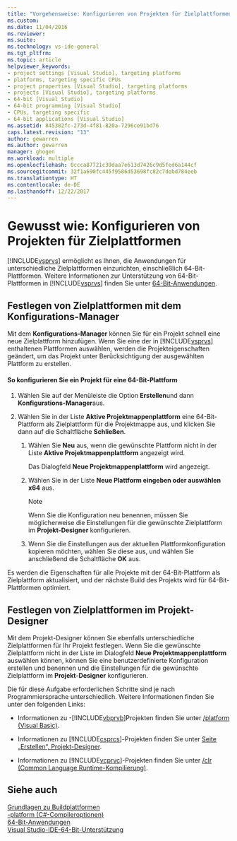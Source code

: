 ```yaml
---
title: "Vorgehensweise: Konfigurieren von Projekten für Zielplattformen | Microsoft-Dokumentation"
ms.custom: 
ms.date: 11/04/2016
ms.reviewer: 
ms.suite: 
ms.technology: vs-ide-general
ms.tgt_pltfrm: 
ms.topic: article
helpviewer_keywords:
- project settings [Visual Studio], targeting platforms
- platforms, targeting specific CPUs
- project properties [Visual Studio], targeting platforms
- projects [Visual Studio], targeting platforms
- 64-bit [Visual Studio]
- 64-bit programming [Visual Studio]
- CPUs, targeting specific
- 64-bit applications [Visual Studio]
ms.assetid: 845302fc-273d-4f81-820a-7296ce91bd76
caps.latest.revision: "13"
author: gewarren
ms.author: gewarren
manager: ghogen
ms.workload: multiple
ms.openlocfilehash: 0ccca87721c39daa7e613d7426c9d5fed6a144cf
ms.sourcegitcommit: 32f1a690fc445f9586d53698fc82c7debd784eeb
ms.translationtype: HT
ms.contentlocale: de-DE
ms.lasthandoff: 12/22/2017
---
```

# <a name="how-to-configure-projects-to-target-platforms"></a>Gewusst wie: Konfigurieren von Projekten für Zielplattformen
[!INCLUDE[vsprvs](../code-quality/includes/vsprvs_md.md)] ermöglicht es Ihnen, die Anwendungen für unterschiedliche Zielplattformen einzurichten, einschließlich 64-Bit-Plattformen. Weitere Informationen zur Unterstützung von 64-Bit-Plattformen in [!INCLUDE[vsprvs](../code-quality/includes/vsprvs_md.md)] finden Sie unter [64-Bit-Anwendungen](http://msdn.microsoft.com/Library/fd4026bc-2c3d-4b27-86dc-ec5e96018181).  
  
## <a name="targeting-platforms-with-the-configuration-manager"></a>Festlegen von Zielplattformen mit dem Konfigurations-Manager  
 Mit dem **Konfigurations-Manager** können Sie für ein Projekt schnell eine neue Zielplattform hinzufügen. Wenn Sie eine der in [!INCLUDE[vsprvs](../code-quality/includes/vsprvs_md.md)] enthaltenen Plattformen auswählen, werden die Projekteigenschaften geändert, um das Projekt unter Berücksichtigung der ausgewählten Plattform zu erstellen.  
  
#### <a name="to-configure-a-project-to-target-a-64-bit-platform"></a>So konfigurieren Sie ein Projekt für eine 64-Bit-Plattform  
  
1.  Wählen Sie auf der Menüleiste die Option **Erstellen**und dann **Konfigurations-Manager**aus.  
  
2.  Wählen Sie in der Liste **Aktive Projektmappenplattform** eine 64-Bit-Plattform als Zielplattform für die Projektmappe aus, und klicken Sie dann auf die Schaltfläche **Schließen**.  
  
    1.  Wählen Sie **Neu** aus, wenn die gewünschte Plattform nicht in der Liste **Aktive Projektmappenplattform** angezeigt wird.  
  
         Das Dialogfeld **Neue Projektmappenplattform** wird angezeigt.  
  
    2.  Wählen Sie in der Liste **Neue Plattform eingeben oder auswählen** **x64** aus.  
  
        > [!NOTE]
        >  Wenn Sie die Konfiguration neu benennen, müssen Sie möglicherweise die Einstellungen für die gewünschte Zielplattform im **Projekt-Designer** konfigurieren.  
  
    3.  Wenn Sie die Einstellungen aus der aktuellen Plattformkonfiguration kopieren möchten, wählen Sie diese aus, und wählen Sie anschließend die Schaltfläche **OK** aus.  
  
 Es werden die Eigenschaften für alle Projekte mit der 64-Bit-Plattform als Zielplattform aktualisiert, und der nächste Build des Projekts wird für 64-Bit-Plattformen optimiert.  
  
## <a name="targeting-platforms-in-the-project-designer"></a>Festlegen von Zielplattformen im Projekt-Designer  
 Mit dem Projekt-Designer können Sie ebenfalls unterschiedliche Zielplattformen für Ihr Projekt festlegen. Wenn Sie die gewünschte Zielplattform nicht in der Liste im Dialogfeld **Neue Projektmappenplattform** auswählen können, können Sie eine benutzerdefinierte Konfiguration erstellen und benennen und die Einstellungen für die gewünschte Zielplattform im **Projekt-Designer** konfigurieren.  
  
 Die für diese Aufgabe erforderlichen Schritte sind je nach Programmiersprache unterschiedlich. Weitere Informationen finden Sie unter den folgenden Links:  
  
-   Informationen zu -[!INCLUDE[vbprvb](../code-quality/includes/vbprvb_md.md)]Projekten finden Sie unter [/platform (Visual Basic)](/dotnet/visual-basic/reference/command-line-compiler/platform).  
  
-   Informationen zu [!INCLUDE[csprcs](../data-tools/includes/csprcs_md.md)]-Projekten finden Sie unter [Seite „Erstellen“, Projekt-Designer](../ide/reference/build-page-project-designer-csharp.md).  
  
-   Informationen zu [!INCLUDE[vcprvc](../code-quality/includes/vcprvc_md.md)]-Projekten finden Sie unter [/clr (Common Language Runtime-Kompilierung)](/cpp/build/reference/clr-common-language-runtime-compilation).  
  
## <a name="see-also"></a>Siehe auch  
 [Grundlagen zu Buildplattformen](../ide/understanding-build-platforms.md)   
 [-platform (C#-Compileroptionen)](/dotnet/csharp/language-reference/compiler-options/platform-compiler-option)   
 [64-Bit-Anwendungen](http://msdn.microsoft.com/Library/fd4026bc-2c3d-4b27-86dc-ec5e96018181)   
 [Visual Studio-IDE-64-Bit-Unterstützung](../ide/visual-studio-ide-64-bit-support.md)